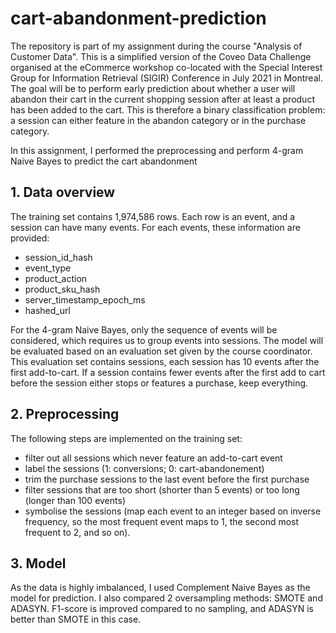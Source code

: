 # cart-abandonment-prediction

The repository is part of my assignment during the course "Analysis of Customer Data". This is a simplified version of the Coveo Data Challenge organised at the eCommerce workshop co-located with the Special Interest Group for Information Retrieval (SIGIR) Conference in July 2021 in Montreal. The goal will be to perform early prediction about whether a user will abandon their cart in the current shopping session after at least a product has been added to the cart. This is therefore a binary classification problem: a session can either feature in the abandon category or in the purchase category.

In this assignment, I performed the preprocessing and perform 4-gram Naive Bayes to predict the cart abandonment 

## 1. Data overview
The training set contains 1,974,586 rows. Each row is an event, and a session can have many events. For each events, these information are provided:
- session_id_hash	
- event_type	
- product_action
- product_sku_hash
- server_timestamp_epoch_ms
- hashed_url

For the 4-gram Naive Bayes, only the sequence of events will be considered, which requires us to group events into sessions. 
The model will be evaluated based on an evaluation set given by the course coordinator. This evaluation set contains sessions, each session has 10 events after the first add-to-cart. If a session contains fewer events after the first add to cart before the session either stops or features a purchase, keep everything. 

## 2. Preprocessing
The following steps are implemented on the training set:

- filter out all sessions which never feature an add-to-cart event
- label the sessions (1: conversions; 0: cart-abandonement)
- trim the purchase sessions to the last event before the first purchase
- filter sessions that are too short (shorter than 5 events) or too long (longer than 100 events)
- symbolise the sessions (map each event to an integer based on inverse frequency, so the most frequent event maps to 1, the second most frequent to 2, and so on).

## 3. Model 
As the data is highly imbalanced, I used Complement Naive Bayes as the model for prediction. I also compared 2 oversampling methods: SMOTE and ADASYN. F1-score is improved compared to no sampling, and ADASYN is better than SMOTE in this case.
